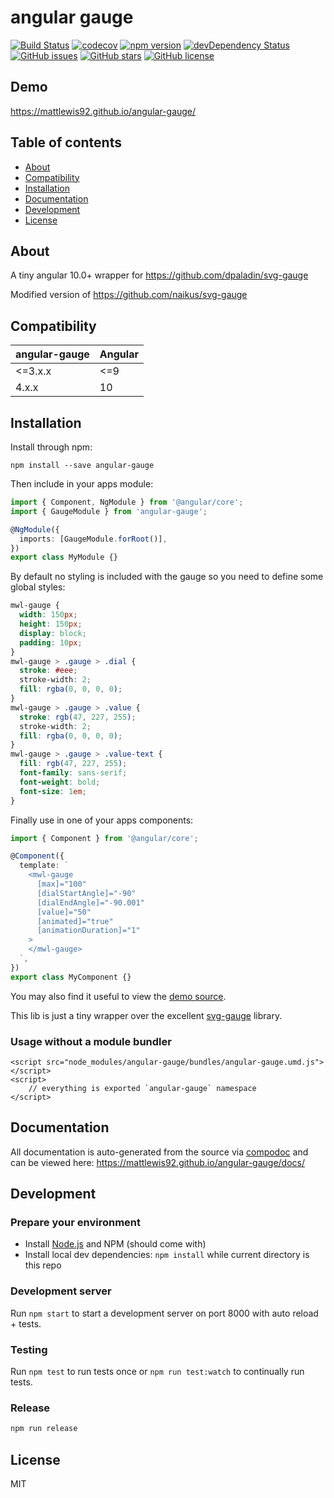 # angular gauge

[![Build Status](https://travis-ci.org/mattlewis92/angular-gauge.svg?branch=master)](https://travis-ci.org/mattlewis92/angular-gauge)
[![codecov](https://codecov.io/gh/mattlewis92/angular-gauge/branch/master/graph/badge.svg)](https://codecov.io/gh/mattlewis92/angular-gauge)
[![npm version](https://badge.fury.io/js/angular-gauge.svg)](http://badge.fury.io/js/angular-gauge)
[![devDependency Status](https://david-dm.org/mattlewis92/angular-gauge/dev-status.svg)](https://david-dm.org/mattlewis92/angular-gauge?type=dev)
[![GitHub issues](https://img.shields.io/github/issues/mattlewis92/angular-gauge.svg)](https://github.com/mattlewis92/angular-gauge/issues)
[![GitHub stars](https://img.shields.io/github/stars/mattlewis92/angular-gauge.svg)](https://github.com/mattlewis92/angular-gauge/stargazers)
[![GitHub license](https://img.shields.io/badge/license-MIT-blue.svg)](https://raw.githubusercontent.com/mattlewis92/angular-gauge/master/LICENSE)

## Demo

https://mattlewis92.github.io/angular-gauge/

## Table of contents

- [About](#about)
- [Compatibility](#compatibility)
- [Installation](#installation)
- [Documentation](#documentation)
- [Development](#development)
- [License](#license)

## About

A tiny angular 10.0+ wrapper for https://github.com/dpaladin/svg-gauge

Modified version of https://github.com/naikus/svg-gauge

## Compatibility

| angular-gauge | Angular |
| ------------- | ------- |
| <=3.x.x       | <=9     |
| 4.x.x         | 10      |

## Installation

Install through npm:

```
npm install --save angular-gauge
```

Then include in your apps module:

```typescript
import { Component, NgModule } from '@angular/core';
import { GaugeModule } from 'angular-gauge';

@NgModule({
  imports: [GaugeModule.forRoot()],
})
export class MyModule {}
```

By default no styling is included with the gauge so you need to define some global styles:

```css
mwl-gauge {
  width: 150px;
  height: 150px;
  display: block;
  padding: 10px;
}
mwl-gauge > .gauge > .dial {
  stroke: #eee;
  stroke-width: 2;
  fill: rgba(0, 0, 0, 0);
}
mwl-gauge > .gauge > .value {
  stroke: rgb(47, 227, 255);
  stroke-width: 2;
  fill: rgba(0, 0, 0, 0);
}
mwl-gauge > .gauge > .value-text {
  fill: rgb(47, 227, 255);
  font-family: sans-serif;
  font-weight: bold;
  font-size: 1em;
}
```

Finally use in one of your apps components:

```typescript
import { Component } from '@angular/core';

@Component({
  template: `
    <mwl-gauge
      [max]="100"
      [dialStartAngle]="-90"
      [dialEndAngle]="-90.001"
      [value]="50"
      [animated]="true"
      [animationDuration]="1"
    >
    </mwl-gauge>
  `,
})
export class MyComponent {}
```

You may also find it useful to view the [demo source](https://github.com/mattlewis92/angular-gauge/blob/master/demo/demo.component.ts).

This lib is just a tiny wrapper over the excellent [svg-gauge](https://github.com/naikus/svg-gauge) library.

### Usage without a module bundler

```
<script src="node_modules/angular-gauge/bundles/angular-gauge.umd.js"></script>
<script>
    // everything is exported `angular-gauge` namespace
</script>
```

## Documentation

All documentation is auto-generated from the source via [compodoc](https://compodoc.github.io/compodoc/) and can be viewed here:
https://mattlewis92.github.io/angular-gauge/docs/

## Development

### Prepare your environment

- Install [Node.js](http://nodejs.org/) and NPM (should come with)
- Install local dev dependencies: `npm install` while current directory is this repo

### Development server

Run `npm start` to start a development server on port 8000 with auto reload + tests.

### Testing

Run `npm test` to run tests once or `npm run test:watch` to continually run tests.

### Release

```bash
npm run release
```

## License

MIT
